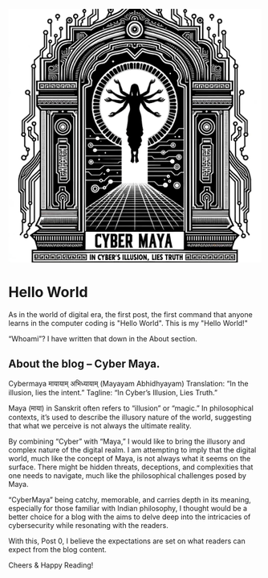 
![Post0](/assets/images/Post-0.png)

# Hello World

As in the world of digital era, the first post, the first command that anyone learns in the computer coding is "Hello World". This is my "Hello World!"

“Whoami”? I have written that down in the About section.

## About the blog – Cyber Maya.

Cybermaya
मायायाम् अभिध्यायाम् (Mayayam Abhidhyayam)
Translation: “In the illusion, lies the intent.”
Tagline: “In Cyber’s Illusion, Lies Truth.”

Maya (माया) in Sanskrit often refers to “illusion” or “magic.” In philosophical contexts, it’s used to describe the illusory nature of the world, suggesting that what we perceive is not always the ultimate reality.

By combining “Cyber” with “Maya,” I would like to bring the illusory and complex nature of the digital realm. I am attempting to imply that the digital world, much like the concept of Maya, is not always what it seems on the surface. There might be hidden threats, deceptions, and complexities that one needs to navigate, much like the philosophical challenges posed by Maya.

“CyberMaya” being catchy, memorable, and carries depth in its meaning, especially for those familiar with Indian philosophy, I thought would be a better choice for a blog with the aims to delve deep into the intricacies of cybersecurity while resonating with the readers.

With this, Post 0, I believe the expectations are set on what readers can expect from the blog content.

Cheers & Happy Reading!